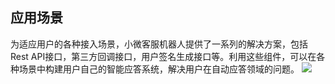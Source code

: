 ## 应用场景

为适应用户的各种接入场景，小微客服机器人提供了一系列的解决方案，包括Rest API接口，第三方回调接口，用户签名生成接口等。利用这些组件，可以在各种场景中构建用户自己的智能应答系统，解决用户在自动应答领域的问题。
![](http://imgcache.tce.fsphere.cn/image/mc.qcloudimg.com/static/img/ef8944b04355d3adaa9e3377ee98e9cb/image.png)
